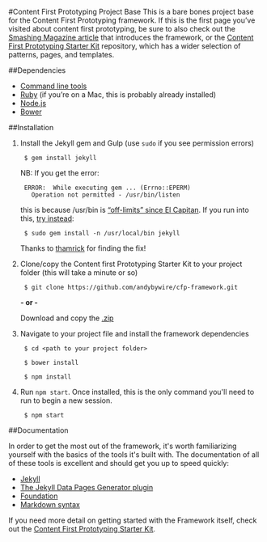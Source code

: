 #Content First Prototyping Project Base
This is a bare bones project base for the Content First Prototyping framework. If this is the first page you’ve visited about content first prototyping, be sure to also check out the [Smashing Magazine article](https://www.smashingmagazine.com/2016/05/content-first-prototyping/) that introduces the framework, or the [Content First Prototyping Starter Kit](https://github.com/andybywire/content-first-prototyping) repository, which has a wider selection of patterns, pages, and templates.


##Dependencies

- [Command line tools](http://osxdaily.com/2014/02/12/install-command-line-tools-mac-os-x/)
- [Ruby](https://www.ruby-lang.org/en/documentation/installation/) (if you’re on a Mac, this is probably already installed)
- [Node.js](https://nodejs.org/en/)
- [Bower](https://bower.io/#install-bower)

##Installation

1. Install the Jekyll gem and Gulp (use `sudo` if you see permission errors)

        $ gem install jekyll

    NB: If you get the error:

        ERROR:  While executing gem ... (Errno::EPERM)
          Operation not permitted - /usr/bin/listen

    this is because /usr/bin is [“off-limits” since El Capitan](http://stackoverflow.com/questions/31972968/cant-install-gems-on-os-x-el-capitan). If you run into this, [try instead](https://github.com/sass/sass/issues/1768):

        $ sudo gem install -n /usr/local/bin jekyll

    Thanks to [thamrick](https://github.com/thamrick) for finding the fix!

2. Clone/copy the Content first Prototyping Starter Kit to your project folder (this will take a minute or so)

        $ git clone https://github.com/andybywire/cfp-framework.git

    **- or -**

    Download and copy the [.zip](https://github.com/andybywire/cfp-framework/archive/master.zip) 

3. Navigate to your project file and install the framework dependencies

        $ cd <path to your project folder>

        $ bower install

        $ npm install

4. Run `npm start`. Once installed, this is the only command you'll need to run to begin a new session. 

        $ npm start

##Documentation

In order to get the most out of the framework, it's worth familiarizing yourself with the basics of the tools it's built with. The documentation of all of these tools is excellent and should get you up to speed quickly:

- [Jekyll](http://jekyllrb.com/docs/home/)
- [The Jekyll Data Pages Generator plugin](https://github.com/avillafiorita/jekyll-datapage_gen)
- [Foundation](http://foundation.zurb.com/sites/docs/kitchen-sink.html)
- [Markdown syntax](https://daringfireball.net/projects/markdown/syntax)

If you need more detail on getting started with the Framework itself, check out the [Content First Prototyping Starter Kit](https://github.com/andybywire/content-first-prototyping.git). 
